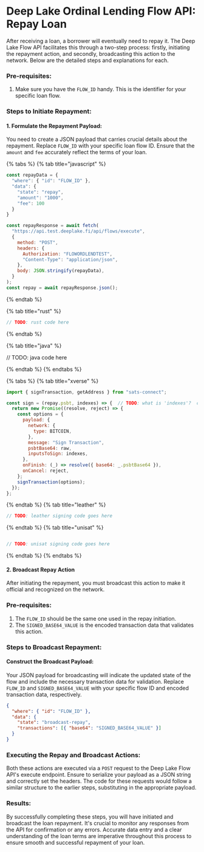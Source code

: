 # Deep Lake Ordinal Lending Flow API: Repay Loan

After receiving a loan, a borrower will eventually need to repay it. The Deep Lake Flow API facilitates this through a two-step process: firstly, initiating the repayment action, and secondly, broadcasting this action to the network. Below are the detailed steps and explanations for each.

### Pre-requisites:
1. Make sure you have the `FLOW_ID` handy. This is the identifier for your specific loan flow.

### Steps to Initiate Repayment:

#### 1. **Formulate the Repayment Payload**:
You need to create a JSON payload that carries crucial details about the repayment. Replace `FLOW_ID` with your specific loan flow ID. Ensure that the `amount` and `fee` accurately reflect the terms of your loan.


{% tabs %}
{% tab title="javascript" %}
```javascript
const repayData = {
  "where": { "id": "FLOW_ID" },
  "data": {
    "state": "repay",
    "amount": "1000",
    "fee": 100
  }
}

const repayResponse = await fetch(
  "https://api.test.deeplake.fi/api/flows/execute",
  {
    method: "POST",
    headers: {
      Authorization: "FLOWORDLENDTEST",
      "Content-Type": "application/json",
    },
    body: JSON.stringify(repayData),
  }
);
const repay = await repayResponse.json();


```
{% endtab %}

{% tab title="rust" %}
```rust
// TODO: rust code here
```
{% endtab %}

{% tab title="java" %}

// TODO: java code here

{% endtab %}
{% endtabs %}


{% tabs %}
{% tab title="xverse" %}
```javascript
import { signTransaction, getAddress } from "sats-connect";

const sign = (repay.psbt, indexes) => {  // TODO: what is 'indexes'?  confirm repay.psbt
  return new Promise((resolve, reject) => {
    const options = {
      payload: {
        network: {
          type: BITCOIN,
        },
        message: "Sign Transaction",
        psbtBase64: raw,
        inputsToSign: indexes,
      },
      onFinish: (_) => resolve({ base64: _.psbtBase64 }),
      onCancel: reject,
    };
    signTransaction(options);
  });
};

```


{% endtab %}
{% tab title="leather" %}

```javascript
// TODO: leather signing code goes here

```

{% endtab %}
{% tab title="unisat" %}

```javascript

// TODO: unisat signing code goes here

```
{% endtab %}
{% endtabs %}





#### 2. Broadcast Repay Action

After initiating the repayment, you must broadcast this action to make it official and recognized on the network.

### Pre-requisites:
1. The `FLOW_ID` should be the same one used in the repay initiation.
2. The `SIGNED_BASE64_VALUE` is the encoded transaction data that validates this action.

### Steps to Broadcast Repayment:

#### **Construct the Broadcast Payload**:
Your JSON payload for broadcasting will indicate the updated state of the flow and include the necessary transaction data for validation. Replace `FLOW_ID` and `SIGNED_BASE64_VALUE` with your specific flow ID and encoded transaction data, respectively.

```json
{
  "where": { "id": "FLOW_ID" },
  "data": {
    "state": "broadcast-repay",
    "transactions": [{ "base64": "SIGNED_BASE64_VALUE" }]
  }
}
```

### Executing the Repay and Broadcast Actions:

Both these actions are executed via a `POST` request to the Deep Lake Flow API's execute endpoint. Ensure to serialize your payload as a JSON string and correctly set the headers. The code for these requests would follow a similar structure to the earlier steps, substituting in the appropriate payload.

### Results:
By successfully completing these steps, you will have initiated and broadcast the loan repayment. It's crucial to monitor any responses from the API for confirmation or any errors. Accurate data entry and a clear understanding of the loan terms are imperative throughout this process to ensure smooth and successful repayment of your loan.